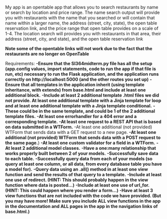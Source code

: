 My app is an opentable app that allows you to search restaurants by name or search by location and price range. 
The name search output will provide you with restaurants with the name that you searched or will contain that name within a larger name, the address (street, city, state), the open table reservation link, and the price range that open table provides on a scale of 1-4.
The location search will provides you with restaurants in that area, their address (street, city, and state), and the open table reservation link

**Note some of the opentable links will not work due to the fact that the restaurants are no longer on OpenTable**

Requirements:
**-Ensure that the SI364midterm.py file has all the setup (app.config values, import statements, code to run the app if that file is run, etc) necessary to run the Flask application, and the application runs correctly on http://localhost:5000 (and the other routes you set up)**
**-Ensure that all templates in the application inherit (using template inheritance, with extends) from base.html and include at least one additional block.**
**-Include at least 2 additional template .html files we did not provide.
At least one additional template with a Jinja template for loop and at least one additional template with a Jinja template conditional.**
**-These could be in the same template, and could be 1 of the 2 additional template files.**
**-At least one errorhandler for a 404 error and a corresponding template.**
**-At least one request to a REST API that is based on data submitted in a WTForm.**
-At least one additional (not provided) WTForm that sends data with a GET request to a new page.
**-At least one additional (not provided) WTForm that sends data with a POST request to the same page.**)
**-At least one custom validator for a field in a WTForm.**
**-At least 2 additional model classes.**
**-Have a one:many relationship that works properly built between 2 of your models.**
**-Successfully save data to each table.**
**-Successfully query data from each of your models (so query at least one column, or all data, from every database table you have a model for).**
**-Query data using an .all() method in at least one view function and send the results of that query to a template.**
**-Include at least one use of redirect. (HINT: This should probably happen in the view function where data is posted...)**
**-Include at least one use of url_for. (HINT: This could happen where you render a form...)**
**-Have at least 3 view functions that are not included with the code we have provided. (But you may have more! Make sure you include ALL view functions in the app in the documentation and ALL pages in the app in the navigation links of base.html.)**
